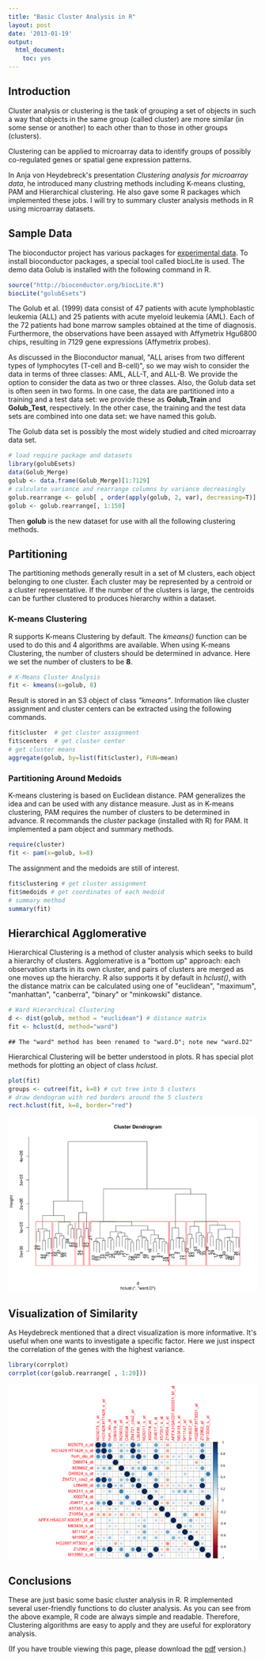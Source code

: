 ```yaml
---
title: "Basic Cluster Analysis in R"
layout: post
date: '2013-01-19'
output:
  html_document:
    toc: yes
---
```




Introduction
-------------
Cluster analysis or clustering is the task of grouping a set of objects in such a way that objects in the same group (called cluster) are more similar (in some sense or another) to each other than to those in other groups (clusters).

Clustering can be applied to microarray data to identify groups of possibly co-regulated genes or spatial gene expression patterns. 

In Anja von Heydebreck's presentation _Clustering analysis for microarray data_, he introduced many clustring methods including K-means clusting, PAM and Hierarchical clustering. He also gave some R packages which implemented these jobs. I will try to summary cluster analysis methods in R using microarray datasets. 


Sample Data
-------------
The bioconductor project has various packages for [experimental data][1]. To install bioconductor packages, a special tool called biocLite is used. The demo data Golub is installed with the following command in R.





```r
source("http://bioconductor.org/biocLite.R")
biocLite("golubEsets")
```

The Golub et al. (1999) data consist of 47 patients with acute lymphoblastic leukemia (ALL) and 25 patients with acute myeloid leukemia (AML). Each of the 72 patients had bone marrow samples obtained at the time of diagnosis. Furthermore, the observations have been assayed with Affymetrix Hgu6800 chips, resulting in 7129 gene expressions (Affymetrix probes).

As discussed in the Bioconductor manual, "ALL arises from two different types of lymphocytes (T-cell and B-cell)", so we may wish to consider the data in terms of three classes: AML, ALL-T, and ALL-B. We provide the option to consider the data as two or three classes. Also, the Golub data set is often seen in two forms. In one case, the data are partitioned into a training and a test data set: we provide these as __Golub_Train__ and __Golub_Test__, respectively. In the other case, the training and the test data sets are combined into one data set: we have named this golub.

The Golub data set is possibly the most widely studied and cited microarray data set.


```r
# load require package and datasets
library(golubEsets)
data(Golub_Merge)
golub <- data.frame(Golub_Merge)[1:7129]
# calculate variance and rearrange columns by variance decreasingly
golub.rearrange <- golub[ , order(apply(golub, 2, var), decreasing=T)]
golub <- golub.rearrange[, 1:150]
```

Then __golub__ is the new dataset for use with all the following clustering methods. 

Partitioning
-------------
The partitioning methods generally result in a set of M clusters, each object belonging to one cluster. Each cluster may be represented by a centroid or a cluster representative. If the number of the clusters is large, the centroids can be further clustered to produces hierarchy within a dataset.



### K-means Clustering
R supports K-means Clustering by default. The _kmeans()_ function can be used to do this and 4 algorithms are available. When using K-means Clustering, the number of clusters should be determined in advance. Here we set the number of clusters to be __8__.


```r
# K-Means Cluster Analysis
fit <- kmeans(x=golub, 8)
```

Result is stored in an S3 object of class _"kmeans"_. Information like cluster assignment and cluster centers can be extracted using the following commands.


```r
fit$cluster  # get cluster assignment
fit$centers  # get cluster center
# get cluster means
aggregate(golub, by=list(fit$cluster), FUN=mean)
```

### Partitioning Around Medoids
K-means clustering is based on Euclidean distance. PAM generalizes the idea and can be used with any distance measure. Just as in K-means clustering, PAM requires the number of clusters to be determined in advance. R recommands the _cluster_ package (installed with R) for PAM. It implemented a pam object and summary methods.


```r
require(cluster) 
fit <- pam(x=golub, k=8)
```

The assignment and the medoids are still of interest. 


```r
fit$clustering # get cluster assignment
fit$medoids # get coordinates of each medoid
# summary method
summary(fit)
```

Hierarchical Agglomerative
---------------------------
Hierarchical Clustering is a method of cluster analysis which seeks to build a hierarchy of clusters. Agglomerative is a "bottom up" approach: each observation starts in its own cluster, and pairs of clusters are merged as one moves up the hierarchy. R also supports it by default in _hclust()_, with the distance matrix can be calculated using one of "euclidean", "maximum", "manhattan", "canberra", "binary" or "minkowski" distance.


```r
# Ward Hierarchical Clustering
d <- dist(golub, method = "euclidean") # distance matrix
fit <- hclust(d, method="ward") 
```

```
## The "ward" method has been renamed to "ward.D"; note new "ward.D2"
```

Hierarchical Clustering will be better understood in plots. R has special plot methods for plotting an object of class _hclust_.


```r
plot(fit)
groups <- cutree(fit, k=8) # cut tree into 5 clusters
# draw dendogram with red borders around the 5 clusters 
rect.hclust(fit, k=8, border="red")
```

![plot of chunk unnamed-chunk-5](/figure/source/2013-01-19-clusering/unnamed-chunk-5-1.png) 


Visualization of Similarity
----------------------------
As Heydebreck mentioned that a direct visualization is more informative. It's useful when one wants to investigate a specific factor. Here we just inspect the correlation of the genes with the highest variance.


```r
library(corrplot)
corrplot(cor(golub.rearrange[ , 1:20]))
```

![plot of chunk unnamed-chunk-6](/figure/source/2013-01-19-clusering/unnamed-chunk-6-1.png) 

Conclusions
------------
These are just basic some basic cluster analysis in R. R implemented several user-friendly functions to do cluster analysis. As you can see from the above example, R code are always simple and readable. Therefore, Clustering algorithms are easy to apply and they are useful for exploratory analysis.


(If you have trouble viewing this page, please download the [pdf][2] version.)


[1]: http://www.bioconductor.org/packages/release/BiocViews.html#___ExperimentData
[2]: http://wangyuchen.github.com/demo/clustering.pdf
